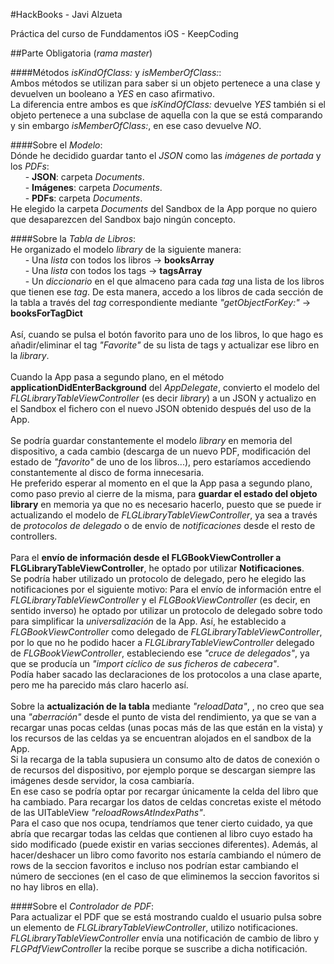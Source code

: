 #HackBooks - Javi Alzueta

Práctica del curso de Funddamentos iOS - KeepCoding

##Parte Obligatoria (*rama master*)

####Métodos *isKindOfClass:* y *isMemberOfClass:*:<br/>
Ambos métodos se utilizan para saber si un objeto pertenece a una clase y devuelven un booleano a *YES* en caso afirmativo.<br/>
La diferencia entre ambos es que *isKindOfClass:* devuelve *YES* también si el objeto pertenece a una subclase de aquella con la que se está comparando y sin embargo *isMemberOfClass:*, en ese caso devuelve *NO*.

####Sobre el *Modelo*:<br/>
Dónde he decidido guardar tanto el *JSON* como las *imágenes de portada* y los *PDFs*:<br/>
&nbsp;&nbsp;&nbsp;&nbsp;&nbsp;&nbsp;- **JSON**: carpeta *Documents*.<br/>
&nbsp;&nbsp;&nbsp;&nbsp;&nbsp;&nbsp;- **Imágenes**: carpeta *Documents*.<br/>
&nbsp;&nbsp;&nbsp;&nbsp;&nbsp;&nbsp;- **PDFs**: carpeta *Documents*.<br/>
He elegido la carpeta *Documents* del Sandbox de la App porque no quiero que desaparezcen del Sandbox bajo ningún concepto. 

####Sobre la *Tabla de Libros*:<br/>
He organizado el modelo *library* de la siguiente manera:<br/>
&nbsp;&nbsp;&nbsp;&nbsp;&nbsp;&nbsp;- Una *lista* con todos los libros -> **booksArray**<br/>
&nbsp;&nbsp;&nbsp;&nbsp;&nbsp;&nbsp;- Una *lista* con todos los tags -> **tagsArray**<br/>
&nbsp;&nbsp;&nbsp;&nbsp;&nbsp;&nbsp;- Un *diccionario* en el que almaceno para cada *tag* una lista de los libros que tienen ese *tag*. De esta manera, accedo a los libros de cada sección de la tabla a través del *tag* correspondiente mediante *"getObjectForKey:"* -> **booksForTagDict**<br/>
<br/>
Así, cuando se pulsa el botón favorito para uno de los libros, lo que hago es añadir/eliminar el tag *"Favorite"* de su lista de tags y actualizar ese libro en la *library*.<br/>
<br/>
Cuando la App pasa a segundo plano, en el método **applicationDidEnterBackground** del *AppDelegate*, convierto el modelo del *FLGLibraryTableViewController* (es decir *library*) a un JSON y actualizo en el Sandbox el fichero con el nuevo JSON obtenido después del uso de la App.<br/>
<br/>
Se podría guardar constantemente el modelo *library* en memoria del dispositivo, a cada cambio (descarga de un nuevo PDF, modificación del estado de *"favorito"* de uno de los libros...), pero estaríamos accediendo constantemente al disco de forma innecesaria. <br/>
He preferido esperar al momento en el que la App pasa a segundo plano, como paso previo al cierre de la misma, para **guardar el estado del objeto library** en memoria ya que no es necesario hacerlo, puesto que se puede ir actualizando el modelo de *FLGLibraryTableViewController*, ya sea a través de *protocolos de delegado* o de envío de *notificaciones* desde el resto de controllers.<br/>
<br/>
Para el **envío de información desde el FLGBookViewController a FLGLibraryTableViewController**, he optado por utilizar **Notificaciones**.<br/>
Se podría haber utilizado un protocolo de delegado, pero he elegido las notificaciones por el siguiente motivo: Para el envío de información entre el *FLGLibraryTableViewController* y el *FLGBookViewController* (es decir, en sentido inverso) he optado por utilizar un protocolo de delegado sobre todo para simplificar la *universalización* de la App. Así, he establecido a *FLGBookViewController* como delegado de *FLGLibraryTableViewController*, por lo que no he podido hacer a *FLGLibraryTableViewController* delegado de *FLGBookViewController*, estableciendo ese *"cruce de delegados"*, ya que se producía un *"import cíclico de sus ficheros de cabecera"*.<br/>
Podía haber sacado las declaraciones de los protocolos a una clase aparte, pero me ha parecido más claro hacerlo así.<br/>
<br/>
Sobre la **actualización de la tabla** mediante *"reloadData"*, , no creo que sea una *"aberración"* desde el punto de vista del rendimiento, ya que se van a recargar unas pocas celdas (unas pocas más de las que están en la vista) y los recursos de las celdas ya se encuentran alojados en el sandbox de la App.<br/>
Si la recarga de la tabla supusiera un consumo alto de datos de conexión o de recursos del dispositivo, por ejemplo porque se descargan siempre las imágenes desde servidor, la cosa cambiaría.</br>
En ese caso se podría optar por recargar únicamente la celda del libro que ha cambiado. Para recargar los datos de celdas concretas existe el método de las UITableView *"reloadRowsAtIndexPaths"*.<br/>
Para el caso que nos ocupa, tendríamos que tener cierto cuidado, ya que abría que recargar todas las celdas que contienen al libro cuyo estado ha sido modificado (puede existir en varias secciones diferentes). Además, al hacer/deshacer un libro como favorito nos estaría cambiando el número de rows de la seccion favoritos e incluso nos podrían estar cambiando el número de secciones (en el caso de que eliminemos la seccion favoritos si no hay libros en ella).

####Sobre el *Controlador de PDF*:<br/>
Para actualizar el PDF que se está mostrando cualdo el usuario pulsa sobre un elemento de *FLGLibraryTableViewController*, utilizo notificaciones. *FLGLibraryTableViewController* envía una notificación de cambio de libro y *FLGPdfViewController* la recibe porque se suscribe a dicha notificación.

